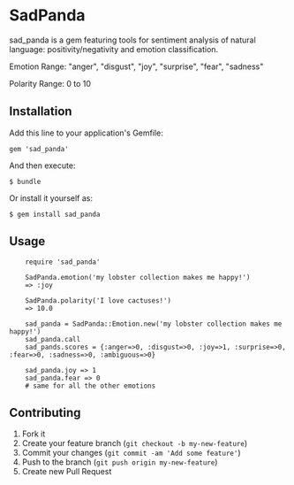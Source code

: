 # SadPanda

sad_panda is a gem featuring tools for sentiment analysis of natural language: positivity/negativity and emotion classification.

Emotion Range: "anger", "disgust", "joy", "surprise", "fear", "sadness"

Polarity Range: 0 to 10

## Installation

Add this line to your application's Gemfile:

    gem 'sad_panda'

And then execute:

    $ bundle

Or install it yourself as:

    $ gem install sad_panda

## Usage

		require 'sad_panda'

		SadPanda.emotion('my lobster collection makes me happy!')
		=> :joy

		SadPanda.polarity('I love cactuses!')
		=> 10.0

		sad_panda = SadPanda::Emotion.new('my lobster collection makes me happy!')
		sad_panda.call
		sad_pands.scores = {:anger=>0, :disgust=>0, :joy=>1, :surprise=>0, :fear=>0, :sadness=>0, :ambiguous=>0}

		sad_panda.joy => 1
		sad_panda.fear => 0
		# same for all the other emotions
		
## Contributing

1. Fork it
2. Create your feature branch (`git checkout -b my-new-feature`)
3. Commit your changes (`git commit -am 'Add some feature'`)
4. Push to the branch (`git push origin my-new-feature`)
5. Create new Pull Request
